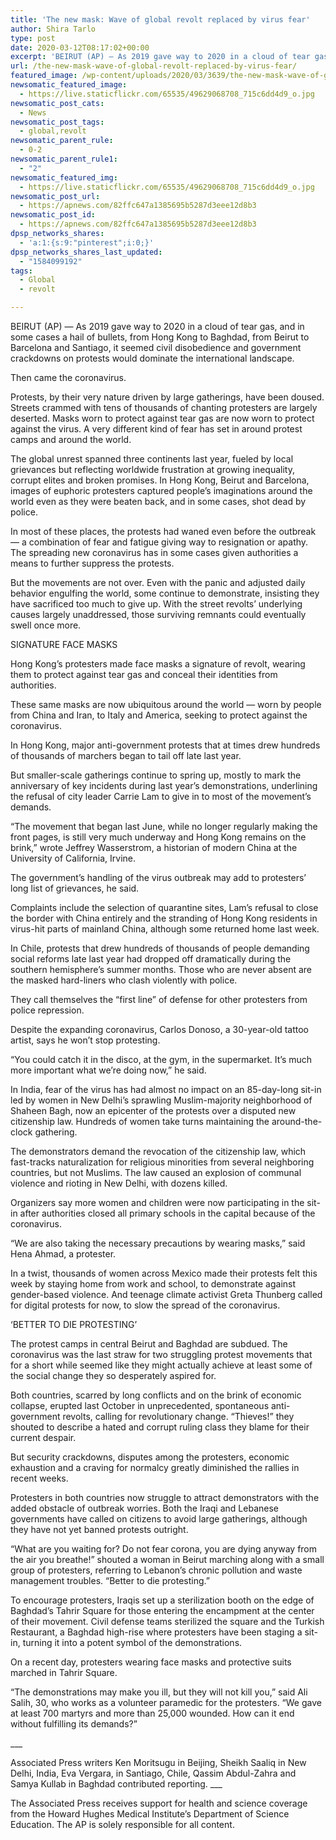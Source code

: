 ```yaml
---
title: 'The new mask: Wave of global revolt replaced by virus fear'
author: Shira Tarlo
type: post
date: 2020-03-12T08:17:02+00:00
excerpt: 'BEIRUT (AP) — As 2019 gave way to 2020 in a cloud of tear gas, and in some cases a hail of bullets, from Hong Kong to Baghdad, from Beirut to Barcelona and Santiago, it seemed civil disobedience and government crackdowns on protests would dominate the international landscape. Then came the coronavirus. Protests, by their&hellip;'
url: /the-new-mask-wave-of-global-revolt-replaced-by-virus-fear/
featured_image: /wp-content/uploads/2020/03/3639/the-new-mask-wave-of-global-revolt-replaced-by-virus-fear.jpg
newsomatic_featured_image:
  - https://live.staticflickr.com/65535/49629068708_715c6dd4d9_o.jpg
newsomatic_post_cats:
  - News
newsomatic_post_tags:
  - global,revolt
newsomatic_parent_rule:
  - 0-2
newsomatic_parent_rule1:
  - "2"
newsomatic_featured_img:
  - https://live.staticflickr.com/65535/49629068708_715c6dd4d9_o.jpg
newsomatic_post_url:
  - https://apnews.com/82ffc647a1385695b5287d3eee12d8b3
newsomatic_post_id:
  - https://apnews.com/82ffc647a1385695b5287d3eee12d8b3
dpsp_networks_shares:
  - 'a:1:{s:9:"pinterest";i:0;}'
dpsp_networks_shares_last_updated:
  - "1584099192"
tags:
  - Global
  - revolt

---
```

<div class="Article" data-key="article">
  <p class="Component-root-0-2-77 Component-p-0-2-69">
    BEIRUT (AP) — As 2019 gave way to 2020 in a cloud of tear gas, and in some cases a hail of bullets, from Hong Kong to Baghdad, from Beirut to Barcelona and Santiago, it seemed civil disobedience and government crackdowns on protests would dominate the international landscape.
  </p>
  
  <p class="Component-root-0-2-77 Component-p-0-2-69">
    Then came the coronavirus.
  </p>
  
  <p class="Component-root-0-2-77 Component-p-0-2-69">
    Protests, by their very nature driven by large gatherings, have been doused. Streets crammed with tens of thousands of chanting protesters are largely deserted. Masks worn to protect against tear gas are now worn to protect against the virus. A very different kind of fear has set in around protest camps and around the world.
  </p>
  
  <div data-key="ad-placeholder" id="div-gpt-ad-1470255291270-0" class="DFPSlot Component-dfp-0-2-73 Component-ad-0-2-39">
  </div>
  
  <p class="Component-root-0-2-77 Component-p-0-2-69">
    The global unrest spanned three continents last year, fueled by local grievances but reflecting worldwide frustration at growing inequality, corrupt elites and broken promises. In Hong Kong, Beirut and Barcelona, images of euphoric protesters captured people’s imaginations around the world even as they were beaten back, and in some cases, shot dead by police.
  </p>
  
  <p class="Component-root-0-2-77 Component-p-0-2-69">
    In most of these places, the protests had waned even before the outbreak — a combination of fear and fatigue giving way to resignation or apathy. The spreading new coronavirus has in some cases given authorities a means to further suppress the protests.
  </p>
  
  <p class="Component-root-0-2-77 Component-p-0-2-69">
    But the movements are not over. Even with the panic and adjusted daily behavior engulfing the world, some continue to demonstrate, insisting they have sacrificed too much to give up. With the street revolts’ underlying causes largely unaddressed, those surviving remnants could eventually swell once more.
  </p>
  
  <p class="Component-root-0-2-77 Component-p-0-2-69">
    SIGNATURE FACE MASKS
  </p>
  
  <p class="Component-root-0-2-77 Component-p-0-2-69">
    Hong Kong’s protesters made face masks a signature of revolt, wearing them to protect against tear gas and conceal their identities from authorities.
  </p>
  
  <p class="Component-root-0-2-77 Component-p-0-2-69">
    These same masks are now ubiquitous around the world &#8212; worn by people from China and Iran, to Italy and America, seeking to protect against the coronavirus.
  </p>
  
  <p class="Component-root-0-2-77 Component-p-0-2-69">
    In Hong Kong, major anti-government protests that at times drew hundreds of thousands of marchers began to tail off late last year.
  </p>
  
  <p class="Component-root-0-2-77 Component-p-0-2-69">
    But smaller-scale gatherings continue to spring up, mostly to mark the anniversary of key incidents during last year’s demonstrations, underlining the refusal of city leader Carrie Lam to give in to most of the movement’s demands.
  </p>
  
  <p class="Component-root-0-2-77 Component-p-0-2-69">
    “The movement that began last June, while no longer regularly making the front pages, is still very much underway and Hong Kong remains on the brink,” wrote Jeffrey Wasserstrom, a historian of modern China at the University of California, Irvine.
  </p>
  
  <div data-key="ad-placeholder" id="div-gpt-ad-1470255291270-1" class="DFPSlot Component-dfp-0-2-73 Component-ad-0-2-39">
  </div>
  
  <p class="Component-root-0-2-77 Component-p-0-2-69">
    The government’s handling of the virus outbreak may add to protesters’ long list of grievances, he said.
  </p>
  
  <p class="Component-root-0-2-77 Component-p-0-2-69">
    Complaints include the selection of quarantine sites, Lam’s refusal to close the border with China entirely and the stranding of Hong Kong residents in virus-hit parts of mainland China, although some returned home last week.
  </p>
  
  <p class="Component-root-0-2-77 Component-p-0-2-69">
    In Chile, protests that drew hundreds of thousands of people demanding social reforms late last year had dropped off dramatically during the southern hemisphere’s summer months. Those who are never absent are the masked hard-liners who clash violently with police.
  </p>
  
  <p class="Component-root-0-2-77 Component-p-0-2-69">
    They call themselves the “first line” of defense for other protesters from police repression.
  </p>
  
  <p class="Component-root-0-2-77 Component-p-0-2-69">
    Despite the expanding coronavirus, Carlos Donoso, a 30-year-old tattoo artist, says he won’t stop protesting.
  </p>
  
  <p class="Component-root-0-2-77 Component-p-0-2-69">
    “You could catch it in the disco, at the gym, in the supermarket. It’s much more important what we’re doing now,” he said.
  </p>
  
  <p class="Component-root-0-2-77 Component-p-0-2-69">
    In India, fear of the virus has had almost no impact on an 85-day-long sit-in led by women in New Delhi’s sprawling Muslim-majority neighborhood of Shaheen Bagh, now an epicenter of the protests over a disputed new citizenship law. Hundreds of women take turns maintaining the around-the-clock gathering.
  </p>
  
  <p class="Component-root-0-2-77 Component-p-0-2-69">
    The demonstrators demand the revocation of the citizenship law, which fast-tracks naturalization for religious minorities from several neighboring countries, but not Muslims. The law caused an explosion of communal violence and rioting in New Delhi, with dozens killed.
  </p>
  
  <p class="Component-root-0-2-77 Component-p-0-2-69">
    Organizers say more women and children were now participating in the sit-in after authorities closed all primary schools in the capital because of the coronavirus.
  </p>
  
  <p class="Component-root-0-2-77 Component-p-0-2-69">
    “We are also taking the necessary precautions by wearing masks,” said Hena Ahmad, a protester.
  </p>
  
  <p class="Component-root-0-2-77 Component-p-0-2-69">
    In a twist, thousands of women across Mexico made their protests felt this week by staying home from work and school, to demonstrate against gender-based violence. And teenage climate activist Greta Thunberg called for digital protests for now, to slow the spread of the coronavirus.
  </p>
  
  <p class="Component-root-0-2-77 Component-p-0-2-69">
    ‘BETTER TO DIE PROTESTING’
  </p>
  
  <p class="Component-root-0-2-77 Component-p-0-2-69">
    The protest camps in central Beirut and Baghdad are subdued. The coronavirus was the last straw for two struggling protest movements that for a short while seemed like they might actually achieve at least some of the social change they so desperately aspired for.
  </p>
  
  <p class="Component-root-0-2-77 Component-p-0-2-69">
    Both countries, scarred by long conflicts and on the brink of economic collapse, erupted last October in unprecedented, spontaneous anti-government revolts, calling for revolutionary change. “Thieves!” they shouted to describe a hated and corrupt ruling class they blame for their current despair.
  </p>
  
  <p class="Component-root-0-2-77 Component-p-0-2-69">
    But security crackdowns, disputes among the protesters, economic exhaustion and a craving for normalcy greatly diminished the rallies in recent weeks.
  </p>
  
  <p class="Component-root-0-2-77 Component-p-0-2-69">
    Protesters in both countries now struggle to attract demonstrators with the added obstacle of outbreak worries. Both the Iraqi and Lebanese governments have called on citizens to avoid large gatherings, although they have not yet banned protests outright.
  </p>
  
  <p class="Component-root-0-2-77 Component-p-0-2-69">
    “What are you waiting for? Do not fear corona, you are dying anyway from the air you breathe!” shouted a woman in Beirut marching along with a small group of protesters, referring to Lebanon’s chronic pollution and waste management troubles. “Better to die protesting.”
  </p>
  
  <p class="Component-root-0-2-77 Component-p-0-2-69">
    To encourage protesters, Iraqis set up a sterilization booth on the edge of Baghdad’s Tahrir Square for those entering the encampment at the center of their movement. Civil defense teams sterilized the square and the Turkish Restaurant, a Baghdad high-rise where protesters have been staging a sit-in, turning it into a potent symbol of the demonstrations.
  </p>
  
  <p class="Component-root-0-2-77 Component-p-0-2-69">
    On a recent day, protesters wearing face masks and protective suits marched in Tahrir Square.
  </p>
  
  <p class="Component-root-0-2-77 Component-p-0-2-69">
    “The demonstrations may make you ill, but they will not kill you,” said Ali Salih, 30, who works as a volunteer paramedic for the protesters. “We gave at least 700 martyrs and more than 25,000 wounded. How can it end without fulfilling its demands?”
  </p>
  
  <p class="Component-root-0-2-77 Component-p-0-2-69">
    ___
  </p>
  
  <p class="Component-root-0-2-77 Component-p-0-2-69">
    Associated Press writers Ken Moritsugu in Beijing, Sheikh Saaliq in New Delhi, India, Eva Vergara, in Santiago, Chile, Qassim Abdul-Zahra and Samya Kullab in Baghdad contributed reporting. ___
  </p>
  
  <p class="Component-root-0-2-77 Component-p-0-2-69">
    The Associated Press receives support for health and science coverage from the Howard Hughes Medical Institute’s Department of Science Education. The AP is solely responsible for all content.
  </p>
</div>